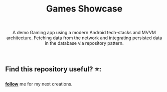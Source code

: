 
<h1 align="center">Games Showcase</h1></br>
<p align="center">  
A demo Gaming app using a modern Android tech-stacks and MVVM architecture. Fetching data from the network and integrating persisted data in the database via repository pattern.
</p>
</br>

## Find this repository useful? ⭐:
__[follow](https://github.com/lucasrafagnin)__ me for my next creations.
